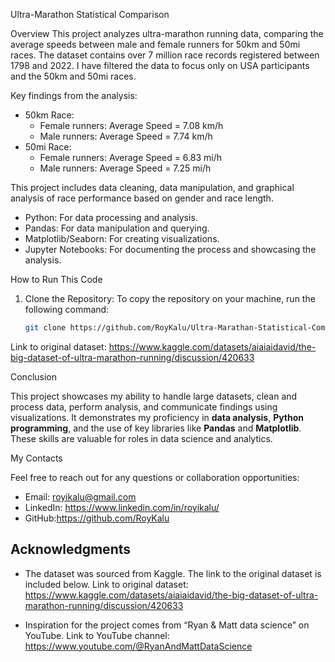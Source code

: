 Ultra-Marathon Statistical Comparison

 Overview
This project analyzes ultra-marathon running data, comparing the average speeds between male and female runners for 50km and 50mi races. The dataset contains over 7 million race records registered between 1798 and 2022. I have filtered the data to focus only on USA participants and the 50km and 50mi races. 

Key findings from the analysis:
- 50km Race:
  - Female runners: Average Speed = 7.08 km/h
  - Male runners: Average Speed = 7.74 km/h
- 50mi Race:
  - Female runners: Average Speed = 6.83 mi/h
  - Male runners: Average Speed = 7.25 mi/h

This project includes data cleaning, data manipulation, and graphical analysis of race performance based on gender and race length.

- Python: For data processing and analysis.
- Pandas: For data manipulation and querying.
- Matplotlib/Seaborn: For creating visualizations.
- Jupyter Notebooks: For documenting the process and showcasing the analysis.

 How to Run This Code

1. Clone the Repository:
   To copy the repository on your machine, run the following command:
   ```bash
   git clone https://github.com/RoyKalu/Ultra-Marathan-Statistical-Comparison.git

Link to original dataset: 
https://www.kaggle.com/datasets/aiaiaidavid/the-big-dataset-of-ultra-marathon-running/discussion/420633

Conclusion

This project showcases my ability to handle large datasets, clean and process data, perform analysis, and communicate findings using visualizations. It demonstrates my proficiency in **data analysis**, **Python programming**, and the use of key libraries like **Pandas** and **Matplotlib**. These skills are valuable for roles in data science and analytics.

My Contacts

Feel free to reach out for any questions or collaboration opportunities:
- Email: royikalu@gmail.com
- LinkedIn: https://www.linkedin.com/in/royikalu/
- GitHub:https://github.com/RoyKalu

## Acknowledgments

- The dataset was sourced from Kaggle. The link to the original dataset is included below.
Link to original dataset: 
https://www.kaggle.com/datasets/aiaiaidavid/the-big-dataset-of-ultra-marathon-running/discussion/420633

- Inspiration for the project comes from “Ryan & Matt data science” on YouTube. 
Link to YouTube channel: https://www.youtube.com/@RyanAndMattDataScience


